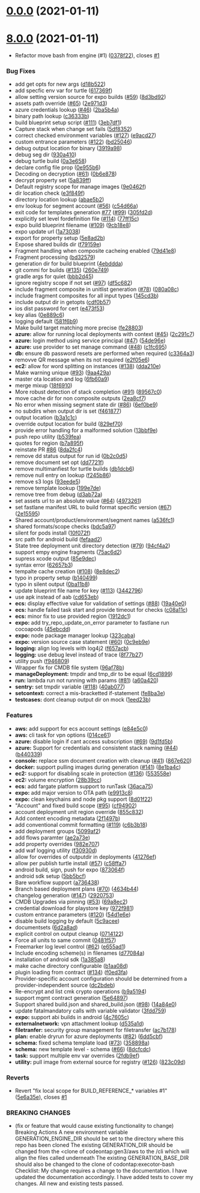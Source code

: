 # [0.0.0](https://github.com/hamlet-io/engine-plugin-aws/compare/v8.0.0...v0.0.0) (2021-01-11)



# [8.0.0](https://github.com/hamlet-io/engine-plugin-aws/compare/5e6a35ec10b6b26b8773c13f63cf502a4c27a8ee...v8.0.0) (2021-01-11)


* Refactor move bash from engine (#1) ([0378f22](https://github.com/hamlet-io/engine-plugin-aws/commit/0378f22409edd7c88e907dd7852531b10e8cb05b)), closes [#1](https://github.com/hamlet-io/engine-plugin-aws/issues/1)


### Bug Fixes

* add get opts for new args ([d18b522](https://github.com/hamlet-io/engine-plugin-aws/commit/d18b522076af6bd8d57e9942539b9b402d2e4c55))
* add specfic env var for turtle ([617369f](https://github.com/hamlet-io/engine-plugin-aws/commit/617369fedd4f3042916f36dbe314ff475e7c01c6))
* allow setting version source for expo builds ([#59](https://github.com/hamlet-io/engine-plugin-aws/issues/59)) ([8d3bd92](https://github.com/hamlet-io/engine-plugin-aws/commit/8d3bd922068c9642d90d66852597edd4f29d843f))
* assets path override ([#65](https://github.com/hamlet-io/engine-plugin-aws/issues/65)) ([2e971d3](https://github.com/hamlet-io/engine-plugin-aws/commit/2e971d31a8dd2e9e9b8f127ba49d11633518b4f9))
* azure credentials lookup ([#46](https://github.com/hamlet-io/engine-plugin-aws/issues/46)) ([2ba5b4a](https://github.com/hamlet-io/engine-plugin-aws/commit/2ba5b4aa87e8d76063cbfd0da13c02303ef201ce))
* binary path lookup ([c36333b](https://github.com/hamlet-io/engine-plugin-aws/commit/c36333b190c78d9ce1256280eb8d9dd3ec92237c))
* build blueprint setup script ([#111](https://github.com/hamlet-io/engine-plugin-aws/issues/111)) ([3eb7df1](https://github.com/hamlet-io/engine-plugin-aws/commit/3eb7df13ca9a85d7a371a5ef8fbe1758b4e54c47))
* Capture stack when change set fails ([5df8352](https://github.com/hamlet-io/engine-plugin-aws/commit/5df8352b919de8247d2340fca83b7bae8c473e4f))
* correct checked environment variables ([#127](https://github.com/hamlet-io/engine-plugin-aws/issues/127)) ([e9acd27](https://github.com/hamlet-io/engine-plugin-aws/commit/e9acd27a8d6b0833e7c8381a417af3fc03a5cc58))
* custom entrance parameters ([#122](https://github.com/hamlet-io/engine-plugin-aws/issues/122)) ([bd25046](https://github.com/hamlet-io/engine-plugin-aws/commit/bd2504658c5ffc90277221da53d9c1bafc9149ca))
* debug output location for binary ([3919a98](https://github.com/hamlet-io/engine-plugin-aws/commit/3919a982e1ae11a121093cc087ad2b1bba54fc19))
* debug seg dir ([930a410](https://github.com/hamlet-io/engine-plugin-aws/commit/930a410905fe19761628296950f8ca1101de2972))
* debug turtle build ([0a3e658](https://github.com/hamlet-io/engine-plugin-aws/commit/0a3e658c9ea0b102ba3bfb1e1aa5b0bb399b18ed))
* declare config file prop ([0e955b6](https://github.com/hamlet-io/engine-plugin-aws/commit/0e955b6088f11a32228b5f360abb9bc47f9c3d7f))
* Decoding on decryption ([#61](https://github.com/hamlet-io/engine-plugin-aws/issues/61)) ([0b6e878](https://github.com/hamlet-io/engine-plugin-aws/commit/0b6e878a6ae031ec84e2f3e3914d88a860c971dd))
* decrypt property set ([5a839ff](https://github.com/hamlet-io/engine-plugin-aws/commit/5a839ffe03e665c99a3b1a0533d17babcb61e328))
* Default registry scope for manage images ([9e0462f](https://github.com/hamlet-io/engine-plugin-aws/commit/9e0462f6ceeb91149a207b5c67bfa26ee7304cb8))
* dir location check ([e3f849f](https://github.com/hamlet-io/engine-plugin-aws/commit/e3f849f059276a9844d95db050b17e0340bc7b85))
* directory location lookup ([abae5b2](https://github.com/hamlet-io/engine-plugin-aws/commit/abae5b26eaee3ee53e6621931de69351c968c60f))
* env lookup for segment account ([#56](https://github.com/hamlet-io/engine-plugin-aws/issues/56)) ([c54d66a](https://github.com/hamlet-io/engine-plugin-aws/commit/c54d66a27d095928ed4361aa2cd174e4cca1471d))
* exit code for templates generation [#77](https://github.com/hamlet-io/engine-plugin-aws/issues/77) ([#99](https://github.com/hamlet-io/engine-plugin-aws/issues/99)) ([305fd2d](https://github.com/hamlet-io/engine-plugin-aws/commit/305fd2da2a1096440e0b5e7aa3c03886997d6b70))
* explicitly set level fordefinition file ([#114](https://github.com/hamlet-io/engine-plugin-aws/issues/114)) ([77ff15c](https://github.com/hamlet-io/engine-plugin-aws/commit/77ff15c57410884acdd3221bec44c133742bbdf2))
* expo build blueprint filename ([#109](https://github.com/hamlet-io/engine-plugin-aws/issues/109)) ([9cb18e8](https://github.com/hamlet-io/engine-plugin-aws/commit/9cb18e8aa4dc321145afb8af7eac1c56a9777467))
* expo update url ([1a73038](https://github.com/hamlet-io/engine-plugin-aws/commit/1a7303895f92df38b326d1e82727ec1234d26dc0))
* export for property setup ([5e8ad2b](https://github.com/hamlet-io/engine-plugin-aws/commit/5e8ad2b215a7f2883ac6651799033ae2b01b5360))
* Expose shared builds dir ([f79159e](https://github.com/hamlet-io/engine-plugin-aws/commit/f79159e75c26686fde63e0422547c70c7508b8a9))
* Fragment handling when composite cacheing enabled ([79d41e8](https://github.com/hamlet-io/engine-plugin-aws/commit/79d41e85d1dcfcbbf80db8f6ac6bd418badb116c))
* Fragment processing ([bd32579](https://github.com/hamlet-io/engine-plugin-aws/commit/bd3257950c7ce08ced03297a4a43f0feb10f5e27))
* generation dir for build blueprint ([4ebddda](https://github.com/hamlet-io/engine-plugin-aws/commit/4ebddda0cd804887bd2cd4af048072e0b8b91544))
* git commi for builds ([#135](https://github.com/hamlet-io/engine-plugin-aws/issues/135)) ([260e749](https://github.com/hamlet-io/engine-plugin-aws/commit/260e7496a7ea41604b8d7b307a32c4fbb57c36bf))
* gradle args for quiet ([bbb2d45](https://github.com/hamlet-io/engine-plugin-aws/commit/bbb2d45155f4b70eda78cc7598e3622c94dde5ca))
* ignore registry scope if not set ([#97](https://github.com/hamlet-io/engine-plugin-aws/issues/97)) ([df5c682](https://github.com/hamlet-io/engine-plugin-aws/commit/df5c6822d4d9e4a1860c7d6d0bc6ae8bf290885e))
* include fragment composite in unitlist generation ([#78](https://github.com/hamlet-io/engine-plugin-aws/issues/78)) ([080a08c](https://github.com/hamlet-io/engine-plugin-aws/commit/080a08c24dde0aaf5bfec7325d8a1550cb2db08e))
* include fragment composites for all input types ([145cd3b](https://github.com/hamlet-io/engine-plugin-aws/commit/145cd3ba44caa5e290989b351ae58fc4efe0fac8))
* include output dir in getopts ([cdf0b57](https://github.com/hamlet-io/engine-plugin-aws/commit/cdf0b57ac775c942f43439344c44df33ef6ece98))
* ios dist password for cert ([e473f53](https://github.com/hamlet-io/engine-plugin-aws/commit/e473f5383341b4b5a1b9ab780ab7b090dc15d35b))
* key alias ([0e889c6](https://github.com/hamlet-io/engine-plugin-aws/commit/0e889c610a3d458fd37b200091f2219a6a8761e4))
* logging default ([581f6b9](https://github.com/hamlet-io/engine-plugin-aws/commit/581f6b94d13f4fba6d8d1af0e91e29caa950f76e))
* Make build target matching more precise ([fe28803](https://github.com/hamlet-io/engine-plugin-aws/commit/fe28803e448e48e9618cda437ae78063d5919e5c))
* **azure:** allow for running local deployments with context ([#45](https://github.com/hamlet-io/engine-plugin-aws/issues/45)) ([2c291c7](https://github.com/hamlet-io/engine-plugin-aws/commit/2c291c767d75d8319fc78385599a1dab8b92c64e))
* **azure:** login method using service principal ([#47](https://github.com/hamlet-io/engine-plugin-aws/issues/47)) ([54de96e](https://github.com/hamlet-io/engine-plugin-aws/commit/54de96ec8a61f9da747c2faaf1aa70a7d669cd76))
* **azure:** use provider to set manage command ([#48](https://github.com/hamlet-io/engine-plugin-aws/issues/48)) ([c1fc695](https://github.com/hamlet-io/engine-plugin-aws/commit/c1fc695dec3f751b7960ea0354f5cb60e2b0ca8f))
* **db:** ensure db password resets are performed when required ([c3364a3](https://github.com/hamlet-io/engine-plugin-aws/commit/c3364a3c98c2d535be41f9bf8c7a69cb49feb7af))
* removve QR message when its not required ([e2f05e6](https://github.com/hamlet-io/engine-plugin-aws/commit/e2f05e69a51c42c05a0af8ee50de7bf3d3f433c0))
* **ec2:** allow for word splitting on instances ([#138](https://github.com/hamlet-io/engine-plugin-aws/issues/138)) ([dda210e](https://github.com/hamlet-io/engine-plugin-aws/commit/dda210ec8d79170f493b283acd99862093c5cd64))
* Make warning unique ([#93](https://github.com/hamlet-io/engine-plugin-aws/issues/93)) ([9aa429a](https://github.com/hamlet-io/engine-plugin-aws/commit/9aa429a95d33f9c73bdaa2e67743d605ea00137e))
* master ota location and log ([6fb60a9](https://github.com/hamlet-io/engine-plugin-aws/commit/6fb60a91ee333ff34cc26ad80a543a57b21e9306))
* merge mixup ([18f6910](https://github.com/hamlet-io/engine-plugin-aws/commit/18f6910cb6b0ee4d5a97de71f180a8c30d05c482))
* More robust detection of stack completion ([#91](https://github.com/hamlet-io/engine-plugin-aws/issues/91)) ([89567c0](https://github.com/hamlet-io/engine-plugin-aws/commit/89567c0f46c0dd191d39fa642947dfc4b1614e44))
* move cache dir for non composite outputs ([2ea8cf7](https://github.com/hamlet-io/engine-plugin-aws/commit/2ea8cf7c07134518dcc974b7778d56df33556723))
* No error when missing segment state dir ([#86](https://github.com/hamlet-io/engine-plugin-aws/issues/86)) ([6ef0be9](https://github.com/hamlet-io/engine-plugin-aws/commit/6ef0be931a247e3f234790ee04b5ca41e64dac25))
* no subdirs when output dir is set ([f461877](https://github.com/hamlet-io/engine-plugin-aws/commit/f4618773e745aeb4f6c71f4aadedb44c3cc0e74d))
* output location ([b3a1c1c](https://github.com/hamlet-io/engine-plugin-aws/commit/b3a1c1cb200782e3b7ede938ae51fc2ed66bf448))
* override output location for build ([829ef70](https://github.com/hamlet-io/engine-plugin-aws/commit/829ef7024d1b9d989a623a8b37c04ee6ebd4566a))
* provide error handling for a malformed solution ([13bbf9e](https://github.com/hamlet-io/engine-plugin-aws/commit/13bbf9eb5c8db6653f33e526ba60b61f7c48dd73))
* push repo utility ([b539fea](https://github.com/hamlet-io/engine-plugin-aws/commit/b539fea85415520113b9eb8a9c67d2d5c5591ecb))
* quotes for region ([b7a895f](https://github.com/hamlet-io/engine-plugin-aws/commit/b7a895f10f526bdc74c939e0de6d2754482d2c8c))
* reinstate PR [#86](https://github.com/hamlet-io/engine-plugin-aws/issues/86) ([8da2fc4](https://github.com/hamlet-io/engine-plugin-aws/commit/8da2fc4fae82cf2302b8dd399c128dfacfe912e2))
* remove dd status output for run id ([0b2c0d5](https://github.com/hamlet-io/engine-plugin-aws/commit/0b2c0d5c480a8a8e2cec51ea32885178d9169bc3))
* remove document set opt ([dd7721f](https://github.com/hamlet-io/engine-plugin-aws/commit/dd7721f20a529ab11159ed3bf08fff17ba8cb3f9))
* remove multimanfiest for turtle builds ([db1dcb6](https://github.com/hamlet-io/engine-plugin-aws/commit/db1dcb63fa8fd880412fb7c93dd44f071c72c6a4))
* remove null entry on lookup ([f245b86](https://github.com/hamlet-io/engine-plugin-aws/commit/f245b869c46fd52b5802490958bc0d33f6ae21c2))
* remove s3 logs ([93eede5](https://github.com/hamlet-io/engine-plugin-aws/commit/93eede5e91bb4baf9de399e8e2c7591f747072f4))
* remove template lookup ([199e7de](https://github.com/hamlet-io/engine-plugin-aws/commit/199e7de9dea84edbc9f5a855cba8d8b83dc33650))
* remove tree from debug ([d3ab72a](https://github.com/hamlet-io/engine-plugin-aws/commit/d3ab72a9a1e3b1ad5d184c1a299034f329a6b98d))
* set assets url to an absolute value ([#64](https://github.com/hamlet-io/engine-plugin-aws/issues/64)) ([4973261](https://github.com/hamlet-io/engine-plugin-aws/commit/4973261e0266a99a15bed8a8d55207f4d6558197))
* set fastlane manifest URL to build format specific version ([#67](https://github.com/hamlet-io/engine-plugin-aws/issues/67)) ([2e15595](https://github.com/hamlet-io/engine-plugin-aws/commit/2e155954bfc3ed68d00a4a96860ded8ad124516c))
* Shared account/product/environment/segment names ([a536fc1](https://github.com/hamlet-io/engine-plugin-aws/commit/a536fc14ab7c85937a412921ff53492bdb2a73dd))
* shared formats/scope checks ([bdc5a97](https://github.com/hamlet-io/engine-plugin-aws/commit/bdc5a971d96108917544a5c86f1f67641fa0fc19))
* silent for pods install ([10f072f](https://github.com/hamlet-io/engine-plugin-aws/commit/10f072f0eb9087b7389136e91a40c259b9fcfc22))
* src path for android build ([fefaad2](https://github.com/hamlet-io/engine-plugin-aws/commit/fefaad2496c3695ce9b1ae8b70c9abea57928a4d))
* State tree deployment unit directory detection ([#79](https://github.com/hamlet-io/engine-plugin-aws/issues/79)) ([94cf4a2](https://github.com/hamlet-io/engine-plugin-aws/commit/94cf4a260e55803aa4fa581306ecb869ae2d15da))
* support empy engine fragments ([75ac6d2](https://github.com/hamlet-io/engine-plugin-aws/commit/75ac6d2785111297b902607180c37f4d8c681c0a))
* supress xcode output ([85e9dec](https://github.com/hamlet-io/engine-plugin-aws/commit/85e9dec4b8016d71c6912b2d8e1fa1fd2b6845d1))
* syntax error ([62657b3](https://github.com/hamlet-io/engine-plugin-aws/commit/62657b3555c12da12dd806a7a59a71f9065e5fc2))
* tempalte cache creation ([#108](https://github.com/hamlet-io/engine-plugin-aws/issues/108)) ([8e8dec2](https://github.com/hamlet-io/engine-plugin-aws/commit/8e8dec23547293944681ad28db00803fbb1ad5b8))
* typo in property setup ([b140499](https://github.com/hamlet-io/engine-plugin-aws/commit/b140499e6a83dbc16cf6a2625389ed9225e2cd2f))
* typo in silent output ([0ba11b8](https://github.com/hamlet-io/engine-plugin-aws/commit/0ba11b8c1bc8097d3e77298b6b54b3f0c246ff0b))
* update blueprint file name for key ([#113](https://github.com/hamlet-io/engine-plugin-aws/issues/113)) ([3442796](https://github.com/hamlet-io/engine-plugin-aws/commit/344279610a46a69978aef0396d42da64261ec0cc))
* use apk instead of aab ([cd653eb](https://github.com/hamlet-io/engine-plugin-aws/commit/cd653eb513286029cf9acaa36bcb4836e7161b38))
* **ecs:** display effective value for validation of settings ([#88](https://github.com/hamlet-io/engine-plugin-aws/issues/88)) ([19a40e0](https://github.com/hamlet-io/engine-plugin-aws/commit/19a40e03d4593c7df0648f010fdc956b25b9547e))
* **ecs:** handle failed task start and provide timeout for checks ([c08a11c](https://github.com/hamlet-io/engine-plugin-aws/commit/c08a11c72579c9a31ddec7a660db833b9f1ae176))
* **ecs:** minor fix to use provided region ([1912dc1](https://github.com/hamlet-io/engine-plugin-aws/commit/1912dc1c11c5f79205e1acac1c8540d418fd3cdd))
* **expo:** add try_repo_update_on_error parameter to fastlane run cocoapods ([45ebcdd](https://github.com/hamlet-io/engine-plugin-aws/commit/45ebcdd35aed5fbb800ba790c6efd145d5b5d85f))
* **expo:** node package manager lookup ([323caba](https://github.com/hamlet-io/engine-plugin-aws/commit/323caba46bcb0aab872c251f9e8d3258e4d04b1d))
* **expo:** version source case statement ([#60](https://github.com/hamlet-io/engine-plugin-aws/issues/60)) ([0c9eb9e](https://github.com/hamlet-io/engine-plugin-aws/commit/0c9eb9e33c8e131aa7aaa8403ff758b0c344c7ca))
* **logging:** align log levels with log4j2 ([f657acb](https://github.com/hamlet-io/engine-plugin-aws/commit/f657acb23d8889f58fb92cc5555088e37b06abf6))
* **logging:** use debug level instead of trace ([8f77b27](https://github.com/hamlet-io/engine-plugin-aws/commit/8f77b2774e75d6e419fe0899e19d74b8072f82ab))
* utility push ([f946809](https://github.com/hamlet-io/engine-plugin-aws/commit/f946809dab9793a20e4990a36c03a36e6c2e8ae5))
* Wrapper fix for CMDB file system ([96af78b](https://github.com/hamlet-io/engine-plugin-aws/commit/96af78bd3a29981e5bce952ebc0141d488140b7e))
* **manageDeployment:** tmpdir and tmp_dir to be equal ([6cd1899](https://github.com/hamlet-io/engine-plugin-aws/commit/6cd189976fbe65197f7767e866130d1162467ae2))
* **run:** lambda run not running with params ([#81](https://github.com/hamlet-io/engine-plugin-aws/issues/81)) ([a60a420](https://github.com/hamlet-io/engine-plugin-aws/commit/a60a420135f0e3c5ef24b83f1f35a6e389b3b279))
* **sentry:** set tmpdir variable ([#118](https://github.com/hamlet-io/engine-plugin-aws/issues/118)) ([40ab077](https://github.com/hamlet-io/engine-plugin-aws/commit/40ab0771fb328c225a372e5db199c8e1c10310c1))
* **setcontext:** correct a mis-bracketted if-statement ([fe8ba3e](https://github.com/hamlet-io/engine-plugin-aws/commit/fe8ba3e5990f92d0375d4946dab015d288c9a049))
* **testcases:** dont cleanup output dir on mock ([1eed23b](https://github.com/hamlet-io/engine-plugin-aws/commit/1eed23b69d752ea4b5f08e40e881faab048c60cb))


### Features

* **aws:** add support for ecs account settings ([e84e5c0](https://github.com/hamlet-io/engine-plugin-aws/commit/e84e5c024bfeaeccb4caa97debe2f64990861613))
* **aws:** cli task for vpn options ([014ce61](https://github.com/hamlet-io/engine-plugin-aws/commit/014ce61c50152b1f2345bffce945880d8576c25c))
* **azure:** disable login if cant access subscription ([#69](https://github.com/hamlet-io/engine-plugin-aws/issues/69)) ([9d1fd5b](https://github.com/hamlet-io/engine-plugin-aws/commit/9d1fd5bc54e17ab3505f7d52de19b61e60ed5d6d))
* **azure:** Support for credentials and consistent stack naming ([#44](https://github.com/hamlet-io/engine-plugin-aws/issues/44)) ([b440339](https://github.com/hamlet-io/engine-plugin-aws/commit/b44033938bcd209a3bbe1dfa567a8bd36c755a58))
* **console:** replace ssm document creation with cleanup ([#41](https://github.com/hamlet-io/engine-plugin-aws/issues/41)) ([867e620](https://github.com/hamlet-io/engine-plugin-aws/commit/867e6207d8807b602ea877c61de46322de0b2f60))
* **docker:** support pulling images during generation ([#141](https://github.com/hamlet-io/engine-plugin-aws/issues/141)) ([8e1ba4c](https://github.com/hamlet-io/engine-plugin-aws/commit/8e1ba4cda92e8a4de3d5b97033fec62441911cfa))
* **ec2:** support for disabling scale in protection ([#136](https://github.com/hamlet-io/engine-plugin-aws/issues/136)) ([553558e](https://github.com/hamlet-io/engine-plugin-aws/commit/553558e4d08987ef12edac65f889f2536494740c))
* **ec2:** volume encryption ([28b39cc](https://github.com/hamlet-io/engine-plugin-aws/commit/28b39cc56d8fcb990d6489be074e0b32093beab0))
* **ecs:** add fargate platform support to runTask ([36aca75](https://github.com/hamlet-io/engine-plugin-aws/commit/36aca7531699785816cf0ecb8eb72481c1c240cb))
* **expo:** add major version to OTA path ([e9913c8](https://github.com/hamlet-io/engine-plugin-aws/commit/e9913c87244e7d645e66d3a5764f8633b7d351d3))
* **expo:** clean keychains and node pkg support ([8d01f22](https://github.com/hamlet-io/engine-plugin-aws/commit/8d01f229be70f755fbbfeae29491453b4a8630ec))
* "Account" and fixed build scope ([#95](https://github.com/hamlet-io/engine-plugin-aws/issues/95)) ([cf94902](https://github.com/hamlet-io/engine-plugin-aws/commit/cf94902e9b4583a6cf34a96ff14662f1fb5643cc))
* account deployment unit region override ([855c832](https://github.com/hamlet-io/engine-plugin-aws/commit/855c832f1794f84af6a8d68d049191e6e4f50658))
* Add content encoding metadata ([2f1497b](https://github.com/hamlet-io/engine-plugin-aws/commit/2f1497b4ae55a34da0efea5de3518bb793e26893))
* add conventional commit formatting ([#119](https://github.com/hamlet-io/engine-plugin-aws/issues/119)) ([c6b3b18](https://github.com/hamlet-io/engine-plugin-aws/commit/c6b3b18858af40760694048a8b358a075d993dbd))
* add deployment groups ([5099af2](https://github.com/hamlet-io/engine-plugin-aws/commit/5099af26c2e09160e0e1d98f20726ffac2405406))
* add flows paramter ([ae2a73e](https://github.com/hamlet-io/engine-plugin-aws/commit/ae2a73e7e96b8770b155b950c496111fb5c9fb93))
* add property overrides ([982e707](https://github.com/hamlet-io/engine-plugin-aws/commit/982e707522f8371fe1da92c872964fbd38aa4db5))
* add waf logging utility ([f30930d](https://github.com/hamlet-io/engine-plugin-aws/commit/f30930dc4e91e14ec7b9ec5b87eddbb525e5d2b3))
* allow for overrides of outputdir in deployments ([41276ef](https://github.com/hamlet-io/engine-plugin-aws/commit/41276efb6cd12c371ebeb35597566976251fd183))
* allow per publish turtle install ([#57](https://github.com/hamlet-io/engine-plugin-aws/issues/57)) ([c58ffa7](https://github.com/hamlet-io/engine-plugin-aws/commit/c58ffa75606b697690ded864a655186a6f0430de))
* android build, sign, push for expo ([873064f](https://github.com/hamlet-io/engine-plugin-aws/commit/873064f58fa0497e6f4c5960d4ba00a44401de62))
* android sdk setup ([5bb5bcf](https://github.com/hamlet-io/engine-plugin-aws/commit/5bb5bcf0118ad6c59c205dc97c2420d29d2d8889))
* Bare workflow support ([a736438](https://github.com/hamlet-io/engine-plugin-aws/commit/a736438c50f8a3c441723d715ac30a404be24e84))
* Branch based deployment plans ([#70](https://github.com/hamlet-io/engine-plugin-aws/issues/70)) ([4634b44](https://github.com/hamlet-io/engine-plugin-aws/commit/4634b4455f7ccf85f660a2003d6ef77147bad67b))
* changelog generation ([#147](https://github.com/hamlet-io/engine-plugin-aws/issues/147)) ([2920753](https://github.com/hamlet-io/engine-plugin-aws/commit/29207533b5faba64fcae1c3a26a24ba7fafe79fb))
* CMDB Upgrades via pinning ([#53](https://github.com/hamlet-io/engine-plugin-aws/issues/53)) ([69a8ec2](https://github.com/hamlet-io/engine-plugin-aws/commit/69a8ec262eb4fff95e347b1c5ebe9c89c436e03c))
* credential download for playstore key ([972f981](https://github.com/hamlet-io/engine-plugin-aws/commit/972f9819c70cc530ce40ae4adf355918265371bc))
* custom entrance parameters ([#120](https://github.com/hamlet-io/engine-plugin-aws/issues/120)) ([54d1e6e](https://github.com/hamlet-io/engine-plugin-aws/commit/54d1e6ece0ff959c985119547f7964162b34e895))
* disable build logging by default ([5c9acee](https://github.com/hamlet-io/engine-plugin-aws/commit/5c9acee1219a370e6b99d93345efde09f4408f3c))
* documentsets ([6d2a8ad](https://github.com/hamlet-io/engine-plugin-aws/commit/6d2a8adf81d843e8b95ec6bc817f7994e4d61bfd))
* explicit control on output cleanup ([0714122](https://github.com/hamlet-io/engine-plugin-aws/commit/0714122202e1ceb7cabc8c6f54d808abd082abee))
* Force all units to same commit ([0481f57](https://github.com/hamlet-io/engine-plugin-aws/commit/0481f57f23e674a14b4bb336cf5e3d9b2400cf39))
* Freemarker log level control ([#62](https://github.com/hamlet-io/engine-plugin-aws/issues/62)) ([e655ad1](https://github.com/hamlet-io/engine-plugin-aws/commit/e655ad12094d03f72574951f5027b9ab24735c9d))
* Include encoding scheme(s) in filenames ([d77084a](https://github.com/hamlet-io/engine-plugin-aws/commit/d77084a0883c1f54c936cda89e1d44b2a40e0402))
* installation of android sdk ([1a385a8](https://github.com/hamlet-io/engine-plugin-aws/commit/1a385a8ea80522839003a9bc3d6f87f739ae59e3))
* make cache directory configurable ([b1aa08d](https://github.com/hamlet-io/engine-plugin-aws/commit/b1aa08d635a8f3ab3ee602f9ffd8143e72383a50))
* plugin loading from contract ([#134](https://github.com/hamlet-io/engine-plugin-aws/issues/134)) ([f0ed3fa](https://github.com/hamlet-io/engine-plugin-aws/commit/f0ed3fae39848f641b0b18656284f0efc56c14ff))
* Provider-specific account configuration should be determined from a provider-independent source ([dc2bdeb](https://github.com/hamlet-io/engine-plugin-aws/commit/dc2bdeb8f13f6b87127b2380524601fee8cf7219))
* Re-encrypt and list cmk crypto operations ([b9a5194](https://github.com/hamlet-io/engine-plugin-aws/commit/b9a51943c949e4ec73d12a614e9000360fef791e))
* support mgmt contract generation ([5e64897](https://github.com/hamlet-io/engine-plugin-aws/commit/5e6489703d07bf77a422c44a473afbf1d081ff90))
* Support shared build.json and shared_build.json ([#98](https://github.com/hamlet-io/engine-plugin-aws/issues/98)) ([14a84e0](https://github.com/hamlet-io/engine-plugin-aws/commit/14a84e0bba2a6c3c5c88683164f0bce62a7377b2))
* update fatalmandatory calls with variable validator ([3fdd759](https://github.com/hamlet-io/engine-plugin-aws/commit/3fdd7597b828ba45ad590379fa28f3e56d03e056))
* **expo:** support abi builds in android ([4c7605c](https://github.com/hamlet-io/engine-plugin-aws/commit/4c7605ca6a11a32f7ac69866ccd57d48a9e09b93))
* **externalnetwork:** vpn attachment lookup ([d535a1d](https://github.com/hamlet-io/engine-plugin-aws/commit/d535a1d64480ef073b513db8adb365c01dd71875))
* **filetranfer:** security group management for filetransfer ([ac7b178](https://github.com/hamlet-io/engine-plugin-aws/commit/ac7b178eb1283e50516941b68599cea3c9272cb1))
* **plan:** enable dryrun for azure deployments ([#82](https://github.com/hamlet-io/engine-plugin-aws/issues/82)) ([6dd5cbf](https://github.com/hamlet-io/engine-plugin-aws/commit/6dd5cbfae9bb3076dab5f18aec120b9d87ada9be))
* **schema:** fixed schema template load ([#73](https://github.com/hamlet-io/engine-plugin-aws/issues/73)) ([358898a](https://github.com/hamlet-io/engine-plugin-aws/commit/358898af0b5bb73e8c2fef7726720e9efa0e85ff))
* **schema:** new template level - schema ([#66](https://github.com/hamlet-io/engine-plugin-aws/issues/66)) ([8dcfcdc](https://github.com/hamlet-io/engine-plugin-aws/commit/8dcfcdc76a549d7ac4e28357b98d1da2e19b13be))
* **task:** support multiple env var overrides ([2fdb9ef](https://github.com/hamlet-io/engine-plugin-aws/commit/2fdb9ef89a41898bbb36e93068e93f740a9c70b9))
* **utility:** pull image from external source for registry ([#126](https://github.com/hamlet-io/engine-plugin-aws/issues/126)) ([823c09d](https://github.com/hamlet-io/engine-plugin-aws/commit/823c09d61e8c1cec2ab7828fe8e738d33307207c))


### Reverts

* Revert "fix local scope for BUILD_REFERENCE_* variables #1" ([5e6a35e](https://github.com/hamlet-io/engine-plugin-aws/commit/5e6a35ec10b6b26b8773c13f63cf502a4c27a8ee)), closes [#1](https://github.com/hamlet-io/engine-plugin-aws/issues/1)


### BREAKING CHANGES

* (fix or feature that would cause existing functionality to change)
Breaking Actions
A new environment variable GENERATION_ENGINE_DIR should be set to the directory where this repo has been cloned
The existing GENERATION_DIR should be changed from the <clone of codeontap:gen3/aws to the <clone of codeontap:exeuctor-bash>/cli which will align the files called underneath
The existing GENERATION_BASE_DIR should also be changed to the clone of codontap:execotor-bash
Checklist:
 My change requires a change to the documentation.
 I have updated the documentation accordingly.
 I have added tests to cover my changes.
 All new and existing tests passed.



